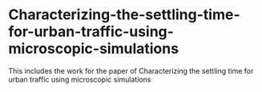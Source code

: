 # Characterizing-the-settling-time-for-urban-traffic-using-microscopic-simulations
This includes the work for the paper of Characterizing the settling time for urban traffic using microscopic simulations
